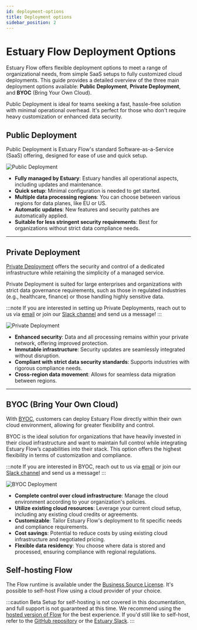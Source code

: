 ```yaml
---
id: deployment-options
title: Deployment options
sidebar_position: 2
---
```


# Estuary Flow Deployment Options

Estuary Flow offers flexible deployment options to meet a range of organizational needs, from simple SaaS setups to
fully customized cloud deployments. This guide provides a detailed overview of the three main deployment options
available: **Public Deployment**, **Private Deployment**, and **BYOC** (Bring Your Own Cloud).

Public Deployment is ideal for teams seeking a fast, hassle-free solution with minimal operational overhead. It's
perfect for those who don't require heavy customization or enhanced data security.

## Public Deployment

Public Deployment is Estuary Flow's standard Software-as-a-Service (SaaS) offering, designed for ease of use and quick
setup.

![Public Deployment](https://storage.googleapis.com/estuary-marketing-strapi-uploads/uploads//public_deployment_39e1de1537/public_deployment_39e1de1537.png)

- **Fully managed by Estuary**: Estuary handles all operational aspects, including updates and maintenance.
- **Quick setup**: Minimal configuration is needed to get started.
- **Multiple data processing regions**: You can choose between various regions for data planes, like EU or US.
- **Automatic updates**: New features and security patches are automatically applied.
- **Suitable for less stringent security requirements**: Best for organizations without strict data compliance needs.

---

## Private Deployment

[Private Deployment](../private-byoc/private-deployments.md) offers the security and control of a dedicated infrastructure while retaining the simplicity of a
managed service.

Private Deployment is suited for large enterprises and organizations with strict data governance requirements, such as
those in regulated industries (e.g., healthcare, finance) or those handling highly sensitive data.

:::note
If you are interested in setting up Private Deployments, reach out to us via [email](mailto:support@estuary.dev) or
join our [Slack channel](https://go.estuary.dev/slack) and send us a message!
:::

![Private Deployment](https://storage.googleapis.com/estuary-marketing-strapi-uploads/uploads//private_deployment_18e21ce056/private_deployment_18e21ce056.png)

- **Enhanced security**: Data and all processing remains within your private network, offering improved protection.
- **Immutable infrastructure**: Security updates are seamlessly integrated without disruption.
- **Compliant with strict data security standards**: Supports industries with rigorous compliance needs.
- **Cross-region data movement**: Allows for seamless data migration between regions.

---

## BYOC (Bring Your Own Cloud)

With [BYOC](../private-byoc/byoc-deployments/byoc-deployments.md), customers can deploy Estuary Flow directly within their own cloud environment, allowing for greater
flexibility and control.

BYOC is the ideal solution for organizations that have heavily invested in their cloud infrastructure and want to
maintain full control while integrating Estuary Flow’s capabilities into their stack. This option offers the highest
flexibility in terms of customization and compliance.

:::note
If you are interested in BYOC, reach out to us via [email](mailto:support@estuary.dev) or join
our [Slack channel](https://go.estuary.dev/slack) and send us a message!
:::

![BYOC Deployment](https://storage.googleapis.com/estuary-marketing-strapi-uploads/uploads//byoc_deployment_f88f0a3e94/byoc_deployment_f88f0a3e94.png)

- **Complete control over cloud infrastructure**: Manage the cloud environment according to your organization's
  policies.
- **Utilize existing cloud resources**: Leverage your current cloud setup, including any existing cloud credits or
  agreements.
- **Customizable**: Tailor Estuary Flow's deployment to fit specific needs and compliance requirements.
- **Cost savings**: Potential to reduce costs by using existing cloud infrastructure and negotiated pricing.
- **Flexible data residency**: You choose where data is stored and processed, ensuring compliance with regional
  regulations.

## Self-hosting Flow

The Flow runtime is available under
the [Business Source License](https://github.com/estuary/flow/blob/master/LICENSE-BSL). It's possible to self-host Flow
using a cloud provider of your choice.

:::caution Beta
Setup for self-hosting is not covered in this documentation, and full support is not guaranteed at this time.
We recommend using the [hosted version of Flow](../concepts/web-app.md) for the best experience.
If you'd still like to self-host, refer to the [GitHub repository](https://github.com/estuary/flow) or
the [Estuary Slack](https://join.slack.com/t/estuary-dev/shared_invite/zt-86nal6yr-VPbv~YfZE9Q~6Zl~gmZdFQ).
:::